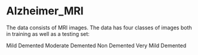 # Alzheimer_MRI

The data consists of MRI images. The data has four classes of images both in training as well as a testing set:

Mild Demented
Moderate Demented
Non Demented
Very Mild Demented
